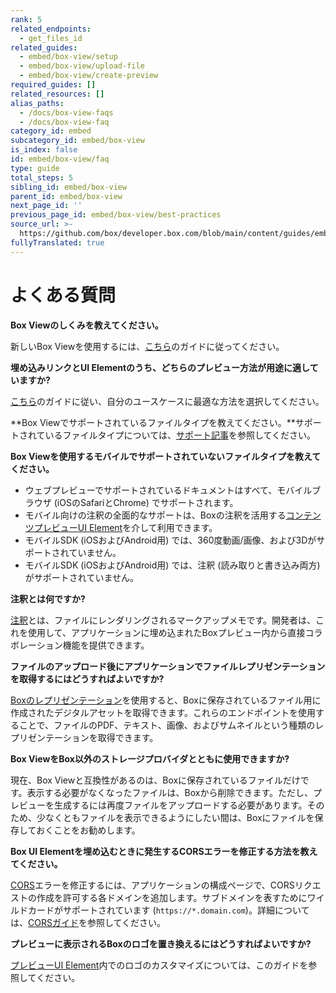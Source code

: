 ```yaml
---
rank: 5
related_endpoints:
  - get_files_id
related_guides:
  - embed/box-view/setup
  - embed/box-view/upload-file
  - embed/box-view/create-preview
required_guides: []
related_resources: []
alias_paths:
  - /docs/box-view-faqs
  - /docs/box-view-faq
category_id: embed
subcategory_id: embed/box-view
is_index: false
id: embed/box-view/faq
type: guide
total_steps: 5
sibling_id: embed/box-view
parent_id: embed/box-view
next_page_id: ''
previous_page_id: embed/box-view/best-practices
source_url: >-
  https://github.com/box/developer.box.com/blob/main/content/guides/embed/box-view/faq.md
fullyTranslated: true
---
```

# よくある質問

**Box Viewのしくみを教えてください。**

新しいBox Viewを使用するには、[こちら](guide://embed/box-view/setup)のガイドに従ってください。

**埋め込みリンクとUI Elementのうち、どちらのプレビュー方法が用途に適していますか?**

[こちら](guide://embed/box-view/create-preview)のガイドに従い、自分のユースケースに最適な方法を選択してください。

**Box Viewでサポートされているファイルタイプを教えてください。**サポートされているファイルタイプについては、[サポート記事][file_types]を参照してください。

**Box Viewを使用するモバイルでサポートされていないファイルタイプを教えてください。**

* ウェブプレビューでサポートされているドキュメントはすべて、モバイルブラウザ (iOSのSafariとChrome) でサポートされます。
* モバイル向けの注釈の全面的なサポートは、Boxの注釈を活用する[コンテンツプレビューUI Element](guide://embed/ui-elements/preview)を介して利用できます。
* モバイルSDK (iOSおよびAndroid用) では、360度動画/画像、および3Dがサポートされていません。
* モバイルSDK (iOSおよびAndroid用) では、注釈 (読み取りと書き込み両方) がサポートされていません。

**注釈とは何ですか?**

[注釈][annotations]とは、ファイルにレンダリングされるマークアップメモです。開発者は、これを使用して、アプリケーションに埋め込まれたBoxプレビュー内から直接コラボレーション機能を提供できます。

**ファイルのアップロード後にアプリケーションでファイルレプリゼンテーションを取得するにはどうすればよいですか?**

[Boxのレプリゼンテーション](guide://representations)を使用すると、Boxに保存されているファイル用に作成されたデジタルアセットを取得できます。これらのエンドポイントを使用することで、ファイルのPDF、テキスト、画像、およびサムネイルという種類のレプリゼンテーションを取得できます。

**Box ViewをBox以外のストレージプロバイダとともに使用できますか?**

現在、Box Viewと互換性があるのは、Boxに保存されているファイルだけです。表示する必要がなくなったファイルは、Boxから削除できます。ただし、プレビューを生成するには再度ファイルをアップロードする必要があります。そのため、少なくともファイルを表示できるようにしたい間は、Boxにファイルを保存しておくことをお勧めします。

**Box UI Elementを埋め込むときに発生するCORSエラーを修正する方法を教えてください。**

[CORS][cors]エラーを修正するには、アプリケーションの構成ページで、CORSリクエストの作成を許可する各ドメインを追加します。サブドメインを表すためにワイルドカードがサポートされています (`https://*.domain.com`)。詳細については、[CORSガイド](g://security/cors)を参照してください。

**プレビューに表示されるBoxのロゴを置き換えるにはどうすればよいですか?**

[プレビューUI Element](g://embed/ui-elements/logo/)内でのロゴのカスタマイズについては、このガイドを参照してください。

<!-- i18n-enable localize-links -->

[file_types]: https://support.box.com/hc/ja/articles/360043695794-Box-Content-Previewでサポートされるファイル

<!-- i18n-enable localize-links -->

[annotations]: g://embed/ui-elements/annotations

[cors]: g://security/cors